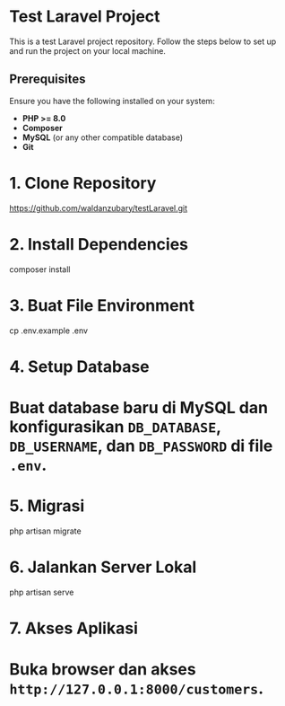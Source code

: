 # Test Laravel Project

This is a test Laravel project repository. Follow the steps below to set up and run the project on your local machine.

## Prerequisites

Ensure you have the following installed on your system:

- **PHP >= 8.0**
- **Composer**
- **MySQL** (or any other compatible database)
- **Git**


# 1. Clone Repository
https://github.com/waldanzubary/testLaravel.git

# 2. Install Dependencies
composer install


# 3. Buat File Environment
cp .env.example .env


# 4. Setup Database
# Buat database baru di MySQL dan konfigurasikan `DB_DATABASE`, `DB_USERNAME`, dan `DB_PASSWORD` di file `.env`.

# 5. Migrasi 
php artisan migrate 

# 6. Jalankan Server Lokal
php artisan serve

# 7. Akses Aplikasi
# Buka browser dan akses `http://127.0.0.1:8000/customers`.
